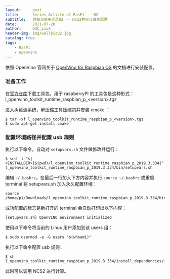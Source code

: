 ```yaml
---
layout:     post
title:      Series Article of RasPi -- 02
subtitle:   树莓派使用实录02 -- NCS2神经计算棒配置              
date:       2021-07-28
author:     OUC_LiuX
header-img: img/wallpic02.jpg
catalog: true
tags:
    - RasPi    
    - openvino     
---     
```


依照 OpenVino 官网关于 [OpenVino for Raspbian OS](https://docs.openvinotoolkit.org/latest/openvino_docs_install_guides_installing_openvino_raspbian.html) 的文档进行安装配置。    

### 准备工作    
在[官方仓库](https://storage.openvinotoolkit.org/repositories/openvino/packages/)下载工具包，用于 raspberryPI 的工具包是这种形式：    
l_openvino_toolkit_runtime_raspbian_p_\<version\>.tgz       

进入树莓派系统，解压缩工具压缩包并安装 cmake ：    
```shell
$ tar -xf l_openvino_toolkit_runtime_raspbian_p_<version>.tgz    
$ sudo apt-get install cmake      
```     

### 配置环境路径并配置 usb 规则     
执行以下命令，自动对 `setupvars.sh` 文件做修改并运行：     
```shell   
$ sed -i "s|<INSTALLDIR>|$(pwd)/l_openvino_toolkit_runtime_raspbian_p_2019.3.334|"       
l_openvino_toolkit_runtime_raspbian_p_2019.3.334/bin/setupvars.sh     
```

编辑 `~/.bashrc`，在最后一行加入下方内容并执行 `source ~/.bashrc` 或重启 terminal 将 setupvars.sh 加入永久配置环境：     
```
source /home/pi/Downloads/l_openvino_toolkit_runtime_raspbian_p_2019.3.334/bin/setupvars.sh
```        

成功配置的标志是新打开的 terminal 会自动打印出以下内容：     
```    
[setupvars.sh] OpenVINO environment initialized
```    

使用以下命令将当前的 Linux 用户添加到该 users 组：     
```shell     
$ sudo usermod -a -G users "$(whoami)"     
```    
执行以下命令配置 usb 规则：     
```shell     
$ sh l_openvino_toolkit_runtime_raspbian_p_2019.3.334/install_dependencies/install_NCS_udev_rules.sh
```     

此时可以调用 NCS2 进行计算。     
